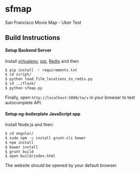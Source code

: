 sfmap
=====

San Francisco Movie Map - Uber Test

## Build Instructions

#### Setup Backend Server

Install [virtualenv](http://www.virtualenv.org/en/latest/virtualenv.html#installation), [pip](http://pip.readthedocs.org/en/latest/installing.html), [Redis](http://redis.io/download) and then

```sh
$ pip install -r requirements.txt
$ cd script/
$ python load_film_locations_to_redis.py
$ cd ../flask/
$ python sfmap.py
```

Finally, open `http://localhost:5000/ta/v` in your browser to test autocomplete API.

#### Setup ng-boilerplate JavaScript app

Install Node.js and then:

```sh
$ cd angular/
$ sudo npm -g install grunt-cli bower
$ npm install
$ bower install
$ grunt build
$ open build/index.html
```

The website should be opened by your default browser.
